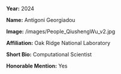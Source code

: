 **Year:** 2024

**Name:** Antigoni Georgiadou

**Image:** /images/People_QiushengWu_v2.jpg

**Affiliation:** Oak Ridge National Laboratory

**Short Bio:** Computational Scientist

**Honorable Mention:** Yes
